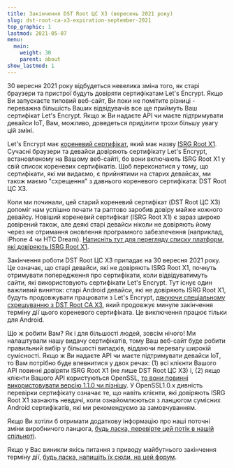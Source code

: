 ```yaml
---
title: Закінчення DST Root ЦС X3 (вересень 2021 року)
slug: dst-root-ca-x3-expiration-september-2021
top_graphic: 1
lastmod: 2021-05-07
menu:
  main:
    weight: 30
    parent: about
show_lastmod: 1
---
```



30 вересня 2021 року відбудеться невелика зміна того, як старі браузери та пристрої будуть довіряти сертифікатам Let's Encrypt. Якщо Ви запускаєте типовий веб-сайт, Ви поки не помітите різниці - переважна більшість Ваших відвідувачів все ще приймуть Ваш сертифікат Let's Encrypt. Якщо ж Ви надаєте API чи маєте підтримувати девайси IoT, Вам, можливо, доведеться приділити трохи більшу увагу цій зміні.

Let's Encrypt має [кореневий сертифікат][], який має назву [ISRG Root X1][]. Сучасні браузери та девайси довіряють сертифікату Let's Encrypt, встановленому на Вашому веб-сайті, бо вони включають ISRG Root X1 у свій список кореневих сертифікатів. Щоб переконатися у тому, що сертифікати, які ми видаємо, є прийнятими на старих девайсах, ми також маємо "схрещення" з давнього кореневого сертифіката: DST Root ЦС X3.

Коли ми починали, цей старий кореневий сертифікат (DST Root ЦС X3) допоміг нам успішно почати та раптово заробив довіру майже кожного девайсу. Новіший кореневий сертифікат (ISRG Root X1) є зараз широко довірений також, але деякі старі девайси ніколи не довіряють йому через не отримання оновлення програмного забезпечення (наприклад, iPhone 4 чи HTC Dream). [Натисніть тут для перегляду списку платформ, які довіряють ISRG Root X1][compatibility].

Закінчення роботи DST Root ЦС X3 припадає на 30 вересня 2021 року. Це означає, що старі девайси, які не довіряють ISRG Root X1, почнуть отримувати попередження про сертифікати, коли відвідуватимуть сайти, які використовують сертифікати Let's Encrypt. Тут існує один важливий виняток: старі Android девайси, які не довіряють ISRG Root X1, будуть продовжувати працювати з  Let's Encrypt, [дякуючи спеціальному схрещуванню з DST Root CA X3][cross-sign], який продовжує минуле закінчення терміну дії цього кореневого сертифіката. Це виключення працює тільки для Android.

Що ж робити Вам? Як і для більшості людей, зовсім нічого! Ми налаштували нашу видачу сертифікатів, тому Ваш веб-сайт буде робити правильний вибір у більшості випадків, віддаючи перевагу широкій сумісності. Якщо ж Ви надаєте API чи маєте підтримувати девайси IoT, то Вам потрібно буде впевнитися у двох речах: (1) всі клієнти Вашого API повинні довіряти ISRG Root X1 (не лише DST Root ЦС X3) і, (2) якщо клієнти Вашого API користуються OpenSSL, [то вони повинні використовувати версію 1.1.0 чи пізнішу][openssl]. У OpenSSL1.0.x  дивність перевірки сертифікату означає те, що навіть клієнти, які довіряють ISRG Root X1 зазнають невдачі, коли ознайомлюються з ланцюгом сумісних Android сертифікатів, які ми рекомендуємо за замовчуванням.

Якщо Ви хотіли б отримати додаткову інформацію про наші поточні зміни виробничого ланцюга, [будь ласка, перевірте цей потік в нашій спільноті][production].

Якщо у Вас виникли якісь питання з приводу майбутнього закінчення терміну дії, [будь ласка, напишіть їх сюди, на цей форум][forum].

[кореневий сертифікат]: /docs/glossary/#def-root
[ISRG Root X1]: /certificates/
[cross-sign]: /2020/12/21/extending-android-compatibility.html
[openssl]: https://community.letsencrypt.org/t/openssl-client-compatibility-changes-for-let-s-encrypt-certificates/143816
[forum]: https://community.letsencrypt.org/t/help-thread-for-dst-root-ca-x3-expiration-september-2021/149190
[compatibility]: /docs/cert-compat/
[production]: https://community.letsencrypt.org/t/production-chain-changes/150739
